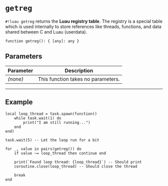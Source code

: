 # `getreg`

`#!luau getreg` returns the **Luau registry table**. The registry is a special table which is used internally to store references like threads, functions, and data shared between C and Luau (userdata).

```luau
function getreg(): { [any]: any }
```

## Parameters

| Parameter | Description                      |
|-----------|----------------------------------|
| *(none)*  | This function takes no parameters. |

---

## Example

```luau title="Closing a thread via getreg" linenums="1"
local loop_thread = task.spawn(function()
    while task.wait(1) do
        print("I am still running...")
    end
end)

task.wait(5) -- Let the loop run for a bit

for _, value in pairs(getreg()) do
    if value ~= loop_thread then continue end
    
    print(`Found loop thread: {loop_thread}`) -- Should print
    coroutine.close(loop_thread) -- Should close the thread

    break
end
```
